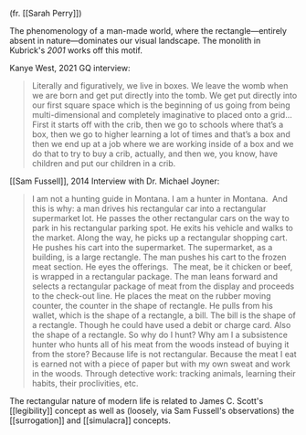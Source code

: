 (fr. [[Sarah Perry]])

The phenomenology of a man-made world, where the rectangle—entirely absent in nature—dominates our visual landscape. The monolith in Kubrick's _2001_ works off this motif.

Kanye West, 2021 GQ interview:

> Literally and figuratively, we live in boxes. We leave the womb when we are born and get put directly into the tomb. We get put directly into our first square space which is the beginning of us going from being multi-dimensional and completely imaginative to placed onto a grid... First it starts off with the crib, then we go to schools where that’s a box, then we go to higher learning a lot of times and that’s a box and then we end up at a job where we are working inside of a box and we do that to try to buy a crib, actually, and then we, you know, have children and put our children in a crib.

[[Sam Fussell]], 2014 Interview with Dr. Michael Joyner:

> I am not a hunting guide in Montana. I am a hunter in Montana.  And this is why: a man drives his rectangular car into a rectangular supermarket lot. He passes the other rectangular cars on the way to park in his rectangular parking spot. He exits his vehicle and walks to the market. Along the way, he picks up a rectangular shopping cart.  He pushes his cart into the supermarket. The supermarket, as a building, is a large rectangle.
> The man pushes his cart to the frozen meat section. He eyes the offerings.  The meat, be it chicken or beef, is wrapped in a rectangular package.
> The man leans forward and selects a rectangular package of meat from the display and proceeds to the check-out line.
> He places the meat on the rubber moving counter, the counter in the shape of rectangle. He pulls from his wallet, which is the shape of a rectangle, a bill. The bill is the shape of a rectangle. Though he could have used a debit or charge card. Also the shape of a rectangle.
> So why do I hunt? Why am I a subsistence hunter who hunts all of his meat from the woods instead of buying it from the store?
> Because life is not rectangular.
> Because the meat I eat is earned not with a piece of paper but with my own sweat and work in the woods. Through detective work: tracking animals, learning their habits, their proclivities, etc.

The rectangular nature of modern life is related to James C. Scott's [[legibility]] concept as well as (loosely, via Sam Fussell's observations) the [[surrogation]] and [[simulacra]] concepts.